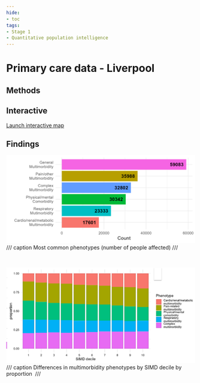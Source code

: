 ```yaml
---
hide:
- toc
tags:
- Stage 1
- Quantitative population intelligence
---
```


# Primary care data - Liverpool

## Methods

## Interactive

[Launch interactive map](../assets/networkInteractive1.html)


## Findings 

![1](../assets/glasgow-hi-1.PNG)
/// caption
Most common phenotypes (number of people affected)
///

<br>

![2](../assets/glasgow-hi-2.PNG)
/// caption
Differences in multimorbidity phenotypes by SIMD decile by proportion 
///
